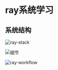 # ray系统学习

## 系统结构

![ray-stack](https://github.com/chuanlei/tech-notes/blob/master/pics/ray-stack.jpg)

![细节](https://github.com/chuanlei/tech-notes/blob/master/pics/ray-architecture.jpg)

![ray-workflow](https://github.com/chuanlei/tech-notes/blob/master/pics/ray-workflow.jpg)

